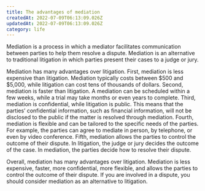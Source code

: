 ```yaml
---
title: The advantages of mediation
createdAt: 2022-07-09T06:13:09.026Z
updatedAt: 2022-07-09T06:13:09.026Z
category: life
---
```


Mediation is a process in which a mediator facilitates communication between parties to help them resolve a dispute. Mediation is an alternative to traditional litigation in which parties present their cases to a judge or jury. 

Mediation has many advantages over litigation. First, mediation is less expensive than litigation. Mediation typically costs between $500 and $5,000, while litigation can cost tens of thousands of dollars. Second, mediation is faster than litigation. A mediation can be scheduled within a few weeks, while a trial may take months or even years to complete. Third, mediation is confidential, while litigation is public. This means that the parties’ confidential information, such as financial information, will not be disclosed to the public if the matter is resolved through mediation. Fourth, mediation is flexible and can be tailored to the specific needs of the parties. For example, the parties can agree to mediate in person, by telephone, or even by video conference. Fifth, mediation allows the parties to control the outcome of their dispute. In litigation, the judge or jury decides the outcome of the case. In mediation, the parties decide how to resolve their dispute. 

Overall, mediation has many advantages over litigation. Mediation is less expensive, faster, more confidential, more flexible, and allows the parties to control the outcome of their dispute. If you are involved in a dispute, you should consider mediation as an alternative to litigation.
